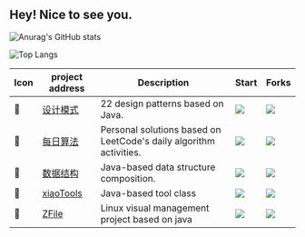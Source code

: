  ## Hey! Nice to see you.

![Anurag's GitHub stats](https://github-readme-stats.vercel.app/api?username=xiaoxunyao&show_icons=true)

![Top Langs](https://github-readme-stats.vercel.app/api/top-langs/?username=xiaoxunyao)





| Icon | project address                                | Description                                            | Start                                                        | Forks |
| ---- | --------------------------------------------------------- | ------------------------------------------------------------ | ------------------------------------------------------------ | ---------- |
| 🎒    | [设计模式](https://github.com/xiaoxunyao/design-patterns) | 22 design patterns based on Java.                            | ![](https://img.shields.io/github/stars/xiaoxunyao/design-patterns?style=for-the-badge) | ![](https://img.shields.io/github/forks/xiaoxunyao/design-patterns?style=for-the-badge) |
| 🧮    | [每日算法](https://github.com/xiaoxunyao/daily-algorithm) | Personal solutions based on LeetCode's daily algorithm activities. | ![](https://img.shields.io/github/stars/xiaoxunyao/daily-algorithm?style=for-the-badge) | ![](https://img.shields.io/github/forks/xiaoxunyao/daily-algorithm?style=for-the-badge) |
| 🧱    | [数据结构](https://github.com/xiaoxunyao/data-structure)  | Java-based data structure composition.                       | ![](https://img.shields.io/github/stars/xiaoxunyao/data-structure?style=for-the-badge) | ![](https://img.shields.io/github/forks/xiaoxunyao/data-structure?style=for-the-badge) |
| 🧰    | [xiaoTools](https://github.com/xiaoxunyao/xiaoTools)      | Java-based tool class                                        | ![](https://img.shields.io/github/stars/xiaoxunyao/xiaoTools?style=for-the-badge) | ![](https://img.shields.io/github/forks/xiaoxunyao/xiaoTools?style=for-the-badge) |
| 🧂 | [ZFile](https://github.com/xiaoxunyao/ZFile)  | Linux visual management project based on java |![](https://img.shields.io/github/stars/xiaoxunyao/ZFile?style=for-the-badge)|![](https://img.shields.io/github/forks/xiaoxunyao/ZFIle?style=for-the-badge)|



